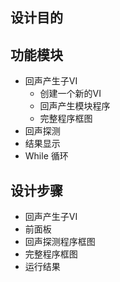 ## 设计目的

## 功能模块

- 回声产生子VI
	- 创建一个新的VI
	- 回声产生模块程序
	- 完整程序框图
- 回声探测
- 结果显示
- While 循环

## 设计步骤

- 回声产生子VI
- 前面板
- 回声探测程序框图
- 完整程序框图
- 运行结果
